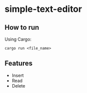 # simple-text-editor

## How to run

Using Cargo:
```
cargo run <file_name>
```

## Features

* Insert
* Read
* Delete

